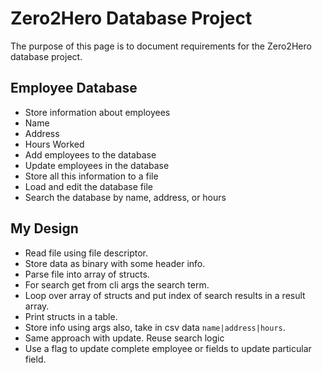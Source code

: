 # Zero2Hero Database Project

The purpose of this page is to document requirements for the Zero2Hero database project.

## Employee Database

- Store information about employees
- Name
- Address
- Hours Worked
- Add employees to the database
- Update employees in the database
- Store all this information to a file
- Load and edit the database file
- Search the database by name, address, or hours

## My Design

- Read file using file descriptor.
- Store data as binary with some header info.
- Parse file into array of structs.
- For search get from cli args the search term.
- Loop over array of structs and put index of search results in a result array.
- Print structs in a table.
- Store info using args also, take in csv data `name|address|hours`.
- Same approach with update. Reuse search logic
- Use a flag to update complete employee or fields to update particular field.
